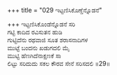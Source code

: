 +++
title = "029 ಇಟ್ಟಣಿಸಿಕೊಣ್ಡೆನ್ನೊಡನೆ"

+++
ಇಟ್ಟಣಿಸಿಕೊಂಡೆನ್ನೊಡನೆ ಸರಿ  
ಗಟ್ಟಿ ಕಾದಿದ ರವಿಸುತನ ಹುಡಿ  
ಗುಟ್ಟಿದೆನು ರಥವಾಜಿ ಸೂತ ಶರಾಸನಾದಿಗಳ  
ಮುಟ್ಟೆ ಬಂದನು ಖಡುಗದಲಿ ಮೈ  
ಮುಟ್ಟಿ ಹೆಣಗಿದೆನಾಕ್ಷಣಕೆ ಸಾ  
ಲಿಟ್ಟು ಸರಿದುದು ಸಕಲ ಕೌರವ ಸೇನೆ ಸರಿಸದಲಿ       ॥29॥